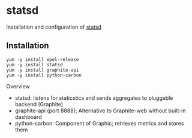 # statsd

Installation and configuration of [statsd](https://github.com/etsy/statsd/)

## Installation

```
yum -y install epel-release
yum -y install statsd
yum -y install graphite-api
yum -y install python-carbon
```

Overview
- statsd: listens for staticstics and sends aggregates to pluggable backend (Graphite)
- graphite-api (port 8888); Alternative to Graphite-web without built-in dashboard
- python-carbon: Component of Graphic; retrieves metrics and stores them

